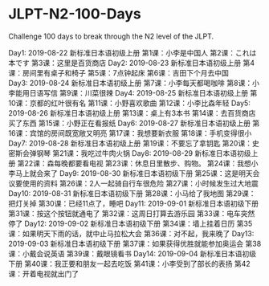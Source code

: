 # JLPT-N2-100-Days
Challenge 100 days to break through the N2 level of the JLPT.

Day1: 2019-08-22
      新标准日本语初级上册
            第1课：小李是中国人
            第2课：これは本です
            第3课：这里是百货商店
Day2: 2019-08-23
      新标准日本语初级上册
            第4课：房间里有桌子和椅子
            第5课：7点钟起床
            第6课：吉田下个月去中国     
Day3: 2019-08-24
      新标准日本语初级上册
            第7课：小李每天都喝咖啡
            第8课：小李能用日语写信
            第9课：川菜很辣
Day4: 2019-08-25
      新标准日本语初级上册
            第10课：京都的红叶很有名
            第11课：小野喜欢歌曲
            第12课：小李比森年轻
Day5: 2019-08-26
      新标准日本语初级上册
            第13课：桌上有3本书
            第14课：去百货商店买了东西
            第15课：小野正在看报纸
Day6: 2019-08-27
      新标准日本语初级上册
            第16课：宾馆的房间既宽敞又明亮
            第17课：我想要新衣服
            第18课：手机变得很小
Day7: 2019-08-28
      新标准日本语初级上册
            第19课：不要忘了拿钥匙
            第20课：史密斯会弹钢琴
            第21课：我吃过牛肉火锅
Day8: 2019-08-29
      新标准日本语初级上册
            第22课：森每晚都要看电视
            第23课：休息日里散步、购物。
            第24课：我想小李马上就会来了
Day9: 2019-08-30
      新标准日本语初级下册
            第25课：这是明天会议要使用的资料
            第26课：2人一起骑自行车很危险
            第27课：小时候发生过大地震
Day10: 2019-08-31
      新标准日本语初级下册
            第28课：小马给了我地图
            第29课：把灯关掉
            第30课：已经11点了，睡吧
Day11: 2019-09-01
      新标准日本语初级下册
            第31课：按这个按钮就通电了
            第32课：这周日打算去游乐园
            第33课：电车突然停了
Day12: 2019-09-02
      新标准日本语初级下册
            第34课：墙上挂着日历
            第35课：如果明天下雨的话，就中止马拉松大会
            第36课：对不起，我来晚了
Day13: 2019-09-03
      新标准日本语初级下册
            第37课：如果获得优胜就能参加奥运会
            第38课：小戴会说英语
            第39课：戴眼镜看书
Day14: 2019-09-04
      新标准日本语初级下册
            第40课：我正要和朋友一起去吃饭
            第41课：小李受到了部长的表扬
            第42课：开着电视就出门了

